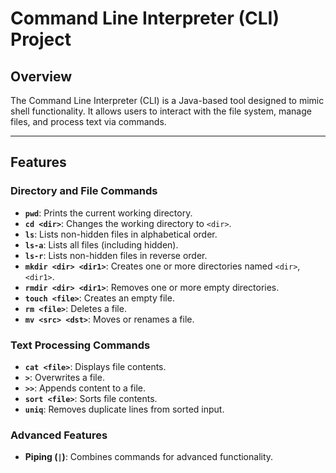 # Command Line Interpreter (CLI) Project

## Overview
The Command Line Interpreter (CLI) is a Java-based tool designed to mimic shell functionality. It allows users to interact with the file system, manage files, and process text via commands.

---

## Features
### Directory and File Commands
- **`pwd`**: Prints the current working directory.
- **`cd <dir>`**: Changes the working directory to `<dir>`.
- **`ls`**: Lists non-hidden files in alphabetical order.
- **`ls-a`**: Lists all files (including hidden).
- **`ls-r`**: Lists non-hidden files in reverse order.
- **`mkdir <dir> <dir1>`**: Creates one or more directories named `<dir>`, `<dir1>`.
- **`rmdir <dir> <dir1>`**: Removes one or more empty directories.
- **`touch <file>`**: Creates an empty file.
- **`rm <file>`**: Deletes a file.
- **`mv <src> <dst>`**: Moves or renames a file.

### Text Processing Commands
- **`cat <file>`**: Displays file contents.
- **`>`**: Overwrites a file.
- **`>>`**: Appends content to a file.
- **`sort <file>`**: Sorts file contents.
- **`uniq`**: Removes duplicate lines from sorted input.

### Advanced Features
- **Piping (`|`)**: Combines commands for advanced functionality.
